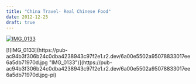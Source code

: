 ```yaml
---
title: "China Travel- Real Chinese Food"
date: 2012-12-25
draft: true
---
```


[![IMG_0133](https://pub-ac94b3f306b24c0dba4238943c97f2e1.r2.dev/6a00e5502a95078833017c350251cd970b.jpg "IMG_0133")](https://pub-ac94b3f306b24c0dba4238943c97f2e1.r2.dev/6a00e5502a95078833017c350251cd970b.jpg-pi)  
  
  
  
  
  
  
  
  

<!--more--> [![IMG_0133](https://pub-ac94b3f306b24c0dba4238943c97f2e1.r2.dev/6a00e5502a95078833017ee6a5db71970d.jpg "IMG_0133")](https://pub-ac94b3f306b24c0dba4238943c97f2e1.r2.dev/6a00e5502a95078833017ee6a5db71970d.jpg-pi)

